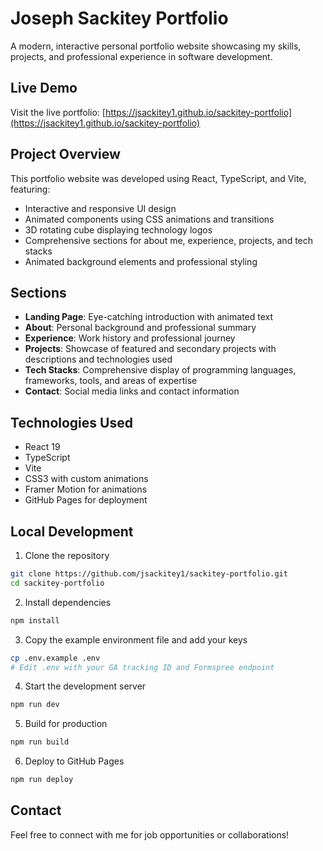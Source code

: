 # Joseph Sackitey Portfolio

A modern, interactive personal portfolio website showcasing my skills, projects, and professional experience in software development.

## Live Demo

Visit the live portfolio: [https://jsackitey1.github.io/sackitey-portfolio](https://jsackitey1.github.io/sackitey-portfolio)

## Project Overview
This portfolio website was developed using React, TypeScript, and Vite, featuring:

- Interactive and responsive UI design
- Animated components using CSS animations and transitions
- 3D rotating cube displaying technology logos
- Comprehensive sections for about me, experience, projects, and tech stacks
- Animated background elements and professional styling

## Sections
- **Landing Page**: Eye-catching introduction with animated text
- **About**: Personal background and professional summary
- **Experience**: Work history and professional journey
- **Projects**: Showcase of featured and secondary projects with descriptions and technologies used
- **Tech Stacks**: Comprehensive display of programming languages, frameworks, tools, and areas of expertise
- **Contact**: Social media links and contact information

## Technologies Used

- React 19
- TypeScript
- Vite
- CSS3 with custom animations
- Framer Motion for animations
- GitHub Pages for deployment

## Local Development

1. Clone the repository

```bash
git clone https://github.com/jsackitey1/sackitey-portfolio.git
cd sackitey-portfolio
```

2. Install dependencies

```bash
npm install
```

3. Copy the example environment file and add your keys

```bash
cp .env.example .env
# Edit .env with your GA tracking ID and Formspree endpoint
```

4. Start the development server

```bash
npm run dev
```

5. Build for production

```bash
npm run build
```

6. Deploy to GitHub Pages

```bash
npm run deploy
```

## Contact

Feel free to connect with me for job opportunities or collaborations!
